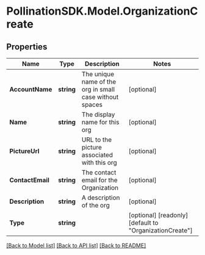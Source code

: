 
# PollinationSDK.Model.OrganizationCreate

## Properties

Name | Type | Description | Notes
------------ | ------------- | ------------- | -------------
**AccountName** | **string** | The unique name of the org in small case without spaces | [optional] 
**Name** | **string** | The display name for this org | [optional] 
**PictureUrl** | **string** | URL to the picture associated with this org | [optional] 
**ContactEmail** | **string** | The contact email for the Organization | [optional] 
**Description** | **string** | A description of the org | [optional] 
**Type** | **string** |  | [optional] [readonly] [default to "OrganizationCreate"]

[[Back to Model list]](../README.md#documentation-for-models)
[[Back to API list]](../README.md#documentation-for-api-endpoints)
[[Back to README]](../README.md)

